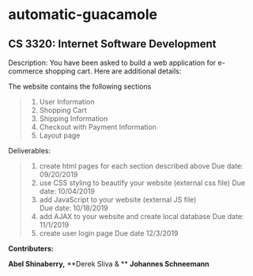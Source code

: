 # automatic-guacamole

## CS 3320: Internet Software Development

Description:
You have been asked to build a web application for e-commerce shopping cart. 
Here are additional details:

The website contains the following sections
>1. User Information
>2. Shopping Cart
>3. Shipping Information
>4. Checkout with Payment Information
>5. Layout page  

Deliverables:
> 1. create html pages for each section described above
		Due date: 09/20/2019
> 2. use CSS styling to beautify your website (external css file)
        Due date: 10/04/2019
> 3. add JavaScript to your website (external JS file)  
        Due date: 10/18/2019
> 4. add AJAX to your website and create local database
		Due date: 11/1/2019
> 5. create user login page
		Due date 12/3/2019

**Contributers:**

**Abel Shinaberry,**
**Derek Sliva & **
**Johannes Schneemann**



